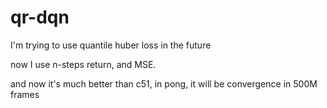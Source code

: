 # qr-dqn

I'm trying to use quantile huber loss in the future

now I use n-steps return, and MSE.

and now it's much better than c51, in pong, it will be convergence in 500M frames
